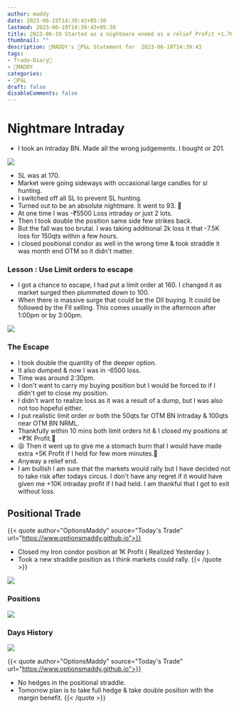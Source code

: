 ```yaml
---
author: maddy
date: 2023-06-19T14:39:43+05:30
lastmod: 2023-06-19T14:39:43+05:30
title: 2023-06-19 Started as a nightmare ended as a relief Profit +1.7K
thumbnail: ""
description: 🧔MADDY's 💸P&L Statement for  2023-06-19T14:39:43 
tags:
- Trade-Diary📗
- 🧔MADDY
categories: 
- 💸P&L
draft: false
disableComments: false
---
```

# Nightmare Intraday

- I took an intraday BN. Made all the wrong judgements. I bought or 201.

![](https://i.imgur.com/J6sWTUC.png)

- SL was at 170.
- Market were going sideways with occasional large candles for sl hunting. 
- I switched off all SL to prevent SL hunting.
- Turned out to be an absolute nightmare. It went to 93. 🤯
- At one time I was -₹5500 Loss intraday or just 2 lots.
- Then I took double the position same side few strikes back.
- But the fall was too brutal. I was taking additional 2k loss it that -7.5K loss for 150qts within a few hours.
- I closed positional condor as well in the wrong time & took straddle it was month end OTM so it didn't matter.

### Lesson : Use Limit orders to escape

- I got a chance to escape, I had put a limit order at 160. I changed it as market surged then plummeted down to 100.
- When there is massive surge that could be the DII buying. It could be followed by the FII selling. This comes usually in the afternoon after 1:00pm or by 3:00pm.

![](https://i.imgur.com/y4CwxXF.png)

### The Escape

- I took double the quantity of the deeper option.
- It also dumped & now I was in -6500 loss.
- Time was around 2:30pm.
- I don't want to carry my buying position but I would be forced to if I didn't get to close my position.
- I didn't want to realize loss as it was a result of a dump, but I was also not too hopeful either.
- I put realistic limit order or both the 50qts far OTM BN Intraday & 100qts near OTM BN NRML.
- Thankfully within 10 mins both limit orders hit & I closed my positions at +₹1K Profit.🙂
- 😝 Then it went up to give me a stomach burn that I would have made extra +5K Profit if I held for few more minutes.🤑
- Anyway a relief end.
- I am bullish I am sure that the markets would rally but I have decided not to take risk after todays circus. I don't have any regret if it would have given me +10K intraday profit if I had held. I am thankful that I got to exit without loss.

## Positional Trade

{{< quote author="OptionsMaddy" source="Today's Trade" url="https://www.optionsmaddy.github.io">}}
- Closed my Iron condor position at 1K Profit ( Realized Yesterday ).
- Took a new straddle position as I think markets could rally.
{{< /quote >}}

![](https://i.imgur.com/BPOVHv2.png)


### Positions

![](https://i.imgur.com/ZoXQVBa.png)

### Days History

![](https://i.imgur.com/kIGWqhu.png)


{{< quote author="OptionsMaddy" source="Today's Trade" url="https://www.optionsmaddy.github.io">}}
- No hedges in the positional straddle.
- Tomorrow plan is to take full hedge & take double position with the margin benefit.
{{< /quote >}}
